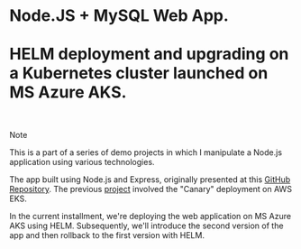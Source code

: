 # Node.JS + MySQL Web App.<br><br>HELM deployment and upgrading on a Kubernetes cluster launched on MS Azure AKS.

<br>

> [!NOTE]
> This is a part of a series of demo projects in which I manipulate a Node.js application using various technologies.<br>
>
> The app built using Node.js and Express, originally presented at this [GitHub Repository](https://github.com/otam-mato/nodejs_mysql_web_app_terraform.git). The previous [project](https://github.com/otam-mato/nodejs_mysql_web_app_docker.git) involved the "Canary" deployment on AWS EKS.
>
> In the current installment, we're deploying the web application on MS Azure AKS using HELM. Subsequently, we'll introduce the second version of the app and then rollback to the first version with HELM.
<br>
